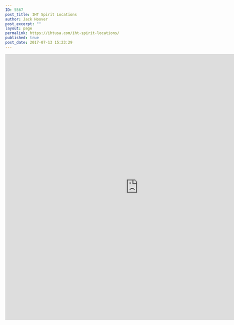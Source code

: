```yaml
---
ID: 5567
post_title: IHT Spirit Locations
author: Jack Hoover
post_excerpt: ""
layout: page
permalink: https://ihtusa.com/iht-spirit-locations/
published: true
post_date: 2017-07-13 15:23:29
---
```

<iframe src="https://www.easymapmaker.com/map/8d31420fa6891bcfe1af997fd11f25e3" width="850" height="850" frameborder="0" marginwidth="0" marginheight="0" scrolling="no">
</iframe>